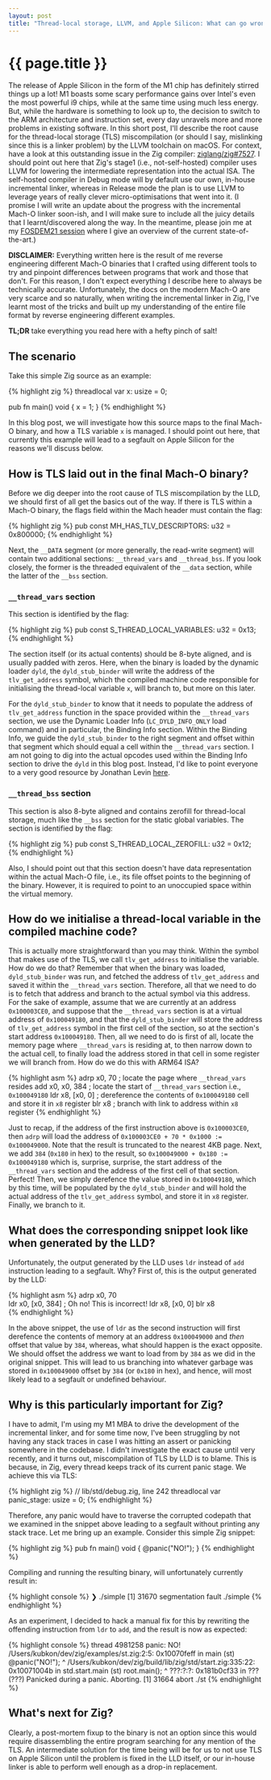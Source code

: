 ```yaml
---
layout: post
title: "Thread-local storage, LLVM, and Apple Silicon: What can go wrong?"
---
```


# {{ page.title }}

The release of Apple Silicon in the form of the M1 chip has definitely stirred things up a lot! M1 boasts some
scary performance gains over Intel's even the most powerful i9 chips, while at the same time using much less energy. But,
while the hardware is something to look up to, the decision to switch to the ARM architecture and instruction set, every
day unravels more and more problems in existing software. In this short post, I'll describe the root cause for the
thread-local storage (TLS) miscompilation (or should I say, mislinking since this is a linker problem) by the LLVM
toolchain on macOS. For context, have a look at this outstanding issue in the Zig compiler:
[ziglang/zig#7527](https://github.com/ziglang/zig/issues/7527). I should point out here that Zig's stage1 (i.e.,
not-self-hosted) compiler uses LLVM for lowering the intermediate representation into the actual ISA. The self-hosted
compiler in Debug mode will by default use our own, in-house incremental linker, whereas in
Release mode the plan is to use LLVM to leverage years of really clever micro-optimisations that went into it.
(I promise I will write an update about the progress with the incremental Mach-O linker soon-ish, and I will make
sure to include all the juicy details that I learnt/discovered along the way. In the meantime, please join me at
my [FOSDEM21 session](https://fosdem.org/2021/schedule/event/zig_macho/) where I give an overview of the current
state-of-the-art.)

**DISCLAIMER:** Everything written here is the result of me reverse engineering different Mach-O binaries that I crafted
using different tools to try and pinpoint differences between programs that work and those that don't. For this reason,
I don't expect everything I describe here to always be technically accurate. Unfortunately, the docs on the modern
Mach-O are very scarce and so naturally, when writing the incremental linker in Zig, I've learnt most of the tricks
and built up my understanding of the entire file format by reverse engineering different examples.

**TL;DR** take everything you read here with a hefty pinch of salt!

## The scenario

Take this simple Zig source as an example:

{% highlight zig %}
threadlocal var x: usize = 0;

pub fn main() void {
    x = 1;
}
{% endhighlight %}

In this blog post, we will investigate how this source maps to the final Mach-O binary, and how a TLS variable
`x` is managed. I should point out here, that currently this example will lead to a segfault on Apple Silicon
for the reasons we'll discuss below.

## How is TLS laid out in the final Mach-O binary?

Before we dig deeper into the root cause of TLS miscompilation by the LLD, we should first of all get the basics
out of the way. If there is TLS within a Mach-O binary, the flags field within the Mach header must contain
the flag:

{% highlight zig %}
pub const MH_HAS_TLV_DESCRIPTORS: u32 = 0x800000;
{% endhighlight %}

Next, the `__DATA` segment (or more generally, the read-write segment) will contain two additional sections:
`__thread_vars` and `__thread_bss`. If you look closely, the former is the threaded equivalent of the `__data`
 section, while the latter of the `__bss` section.

### `__thread_vars` section

This section is identified by the flag:

{% highlight zig %}
pub const S_THREAD_LOCAL_VARIABLES: u32 = 0x13;
{% endhighlight %}

The section itself (or its actual contents) should be 8-byte aligned, and is usually padded with zeros. Here,
when the binary is loaded by the dynamic loader `dyld`, the `dyld_stub_binder` will write the address of the
`tlv_get_address` symbol, which the compiled machine code responsible for initialising the thread-local
variable `x`, will branch to, but more on this later.

For the `dyld_stub_binder` to know that it needs to populate the address of `tlv_get_address` function in the
space provided within the `__thread_vars` section, we use the Dynamic Loader Info (`LC_DYLD_INFO_ONLY` load command)
and in particular, the Binding Info section. Within the Binding Info, we guide the `dyld_stub_binder` to the right
segment and offset within that segment which should equal a cell within the `__thread_vars` section. I am not going
to dig into the actual opcodes used within the Binding Info section to drive the `dyld` in this blog post. Instead,
I'd like to point everyone to a very good resource by Jonathan Levin [here](http://www.newosxbook.com/articles/DYLD.html).

### `__thread_bss` section

This section is also 8-byte aligned and contains zerofill for thread-local storage, much like the `__bss` section
for the static global variables. The section is identified by the flag:

{% highlight zig %}
pub const S_THREAD_LOCAL_ZEROFILL: u32 = 0x12;
{% endhighlight %}

Also, I should point out that this section doesn't have data representation within the actual Mach-O file, i.e., its
file offset points to the beginning of the binary. However, it is required to point to an unoccupied space within
the virtual memory.

## How do we initialise a thread-local variable in the compiled machine code?

This is actually more straightforward than you may think. Within the symbol that makes use of the TLS, we call
`tlv_get_address` to initialise the variable. How do we do that? Remember that when the binary was loaded,
`dyld_stub_binder` was run, and fetched the address of `tlv_get_address` and saved it within the `__thread_vars`
section. Therefore, all that we need to do is to fetch that address and branch to the actual symbol via this address.
For the sake of example, assume that we are currently at an address `0x100003CE0`, and suppose that the `__thread_vars`
section is at a virtual address of `0x100049180`, and that the `dyld_stub_binder` will store the address of
`tlv_get_address` symbol in the first cell of the section, so at the section's start address `0x100049180`. Then,
all we need to do is first of all, locate the memory page where `__thread_vars` is residing at, to then narrow down
to the actual cell, to finally load the address stored in that cell in some register we will branch from. How do we
do this with ARM64 ISA?

{% highlight asm %}
adrp x0, 70      ; locate the page where `__thread_vars` resides
add  x0, x0, 384 ; locate the start of `__thread_vars` section i.e., `0x100049180`
ldr  x8, [x0, 0] ; dereference the contents of `0x100049180` cell and store it in `x8` register
blr  x8          ; branch with link to address within `x8` register
{% endhighlight %}

Just to recap, if the address of the first instruction above is `0x100003CE0`, then `adrp` will load the address
of `0x100003CE0 + 70 * 0x1000 := 0x100049000`. Note that the result is truncated to the nearest 4KB page. Next, we
add `384` (`0x180` in hex) to the result, so `0x100049000 + 0x180 := 0x100049180` which is, surprise, surprise, the
start address of the `__thread_vars` section and the address of the first cell of that section. Perfect! Then, we simply
derefence the value stored in `0x100049180`, which by this time, will be populated by the `dyld_stub_binder` and will
hold the actual address of the `tlv_get_address` symbol, and store it in `x8` register. Finally, we branch to it.

## What does the corresponding snippet look like when generated by the LLD?

Unfortunately, the output generated by the LLD uses `ldr` instead of `add` instruction leading to a segfault. Why?
First of, this is the output generated by the LLD:

{% highlight asm %}
adrp x0, 70      
ldr  x0, [x0, 384] ; Oh no! This is incorrect!
ldr  x8, [x0, 0] 
blr  x8          
{% endhighlight %}

In the above snippet, the use of `ldr` as the second instruction will first derefence the contents of memory at
an address `0x100049000` and *then* offset that value by `384`, whereas, what should happen is the exact opposite. We
should offset the address we want to load from by `384` as we did in the original snippet. This will lead to us
branching into whatever garbage was stored in `0x100049000` offset by `384` (or `0x180` in hex), and hence, will most
likely lead to a segfault or undefined behaviour.

## Why is this particularly important for Zig?

I have to admit, I'm using my M1 MBA to drive the development of the incremental linker, and for some time now, I've
been struggling by not having any stack traces in case I was hitting an assert or panicking somewhere in the codebase.
I didn't investigate the exact cause until very recently, and it turns out, miscompilation of TLS by LLD is to blame.
This is because, in Zig, every thread keeps track of its current panic stage. We achieve this via TLS:

{% highlight zig %}
// lib/std/debug.zig, line 242
threadlocal var panic_stage: usize = 0;
{% endhighlight %}

Therefore, any panic would have to traverse the corrupted codepath that we examined in the snippet above leading
to a segfault without printing any stack trace. Let me bring up an example. Consider this simple Zig snippet:

{% highlight zig %}
pub fn main() void {
    @panic("NO!");
}
{% endhighlight %}

Compiling and running the resulting binary, will unfortunately currently result in:

{% highlight console %}
❯ ./simple
[1]    31670 segmentation fault  ./simple
{% endhighlight %}

As an experiment, I decided to hack a manual fix for this by rewriting the offending instruction from `ldr` to `add`,
and the result is now as expected:

{% highlight console %}
thread 4981258 panic: NO!
/Users/kubkon/dev/zig/examples/st.zig:2:5: 0x10070feff in main (st)
    @panic("NO!");
    ^
/Users/kubkon/dev/zig/build/lib/zig/std/start.zig:335:22: 0x10071004b in std.start.main (st)
        root.main();
                 ^
???:?:?: 0x181b0cf33 in ??? (???)
Panicked during a panic. Aborting.
[1]    31664 abort      ./st
{% endhighlight %}

## What's next for Zig?

Clearly, a post-mortem fixup to the binary is not an option since this would require disassembling the entire program
searching for any mention of the TLS. An intermediate solution for the time being will be for us to not use TLS
on Apple Silicon until the problem is fixed in the LLD itself, or our in-house linker is able to perform well enough
as a drop-in replacement.
